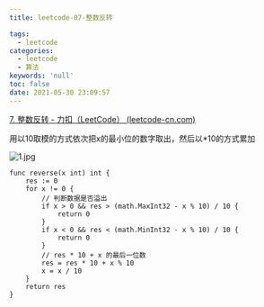 ```yaml
---
title: leetcode-07-整数反转

tags:
  - leetcode
categories:
  - leetcode
  - 算法
keywords: 'null'
toc: false
date: 2021-05-30 23:09:57
---
```


[7. 整数反转 - 力扣（LeetCode） (leetcode-cn.com)](https://leetcode-cn.com/problems/reverse-integer/)

用以10取模的方式依次把x的最小位的数字取出，然后以*10的方式累加

![1.jpg](https://cdn.xyz327.cn/leetcode-07-01.jpg)


```golang
func reverse(x int) int {
	res := 0
	for x != 0 {
		// 判断数据是否溢出
		if x > 0 && res > (math.MaxInt32 - x % 10) / 10 {
			return 0
		}
		if x < 0 && res < (math.MinInt32 - x % 10) / 10 {
			return 0
		}
		// res * 10 + x 的最后一位数
		res = res * 10 + x % 10
		x = x / 10
	}
	return res
}
```

